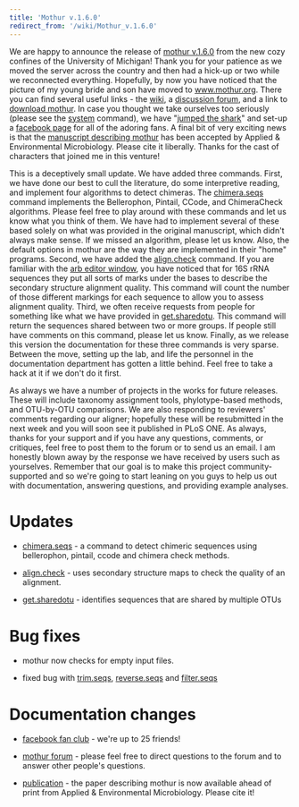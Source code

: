 ```yaml
---
title: 'Mothur v.1.6.0'
redirect_from: '/wiki/Mothur_v.1.6.0'
---
```

We are happy to announce the release of [mothur
v.1.6.0](mothur_v.1.6.0) from the new cozy confines of the
University of Michigan! Thank you for your patience as we moved the
server across the country and then had a hick-up or two while we
reconnected everything. Hopefully, by now you have noticed that the
picture of my young bride and son have moved to www.mothur.org. There
you can find several useful links - the [ wiki](Main_Page), a
[discussion forum](https://www.mothur.org/forum), and a link to [download
mothur](download_mothur). In case you thought we take
ourselves too seriously (please see the [system](system)
command), we have \"[jumped the
shark](wikipedia:Jumping_the_shark)\" and set-up a [facebook
page](https://www.facebook.com/pages/mothur/133966409231) for all of the
adoring fans. A final bit of very exciting news is that the [manuscript
describing
mothur](https://aem.asm.org/cgi/content/abstract/AEM.01541-09v1) has been
accepted by Applied & Environmental Microbiology. Please cite it
liberally. Thanks for the cast of characters that joined me in this
venture!

This is a deceptively small update. We have added three commands. First,
we have done our best to cull the literature, do some interpretive
reading, and implement four algorithms to detect chimeras. The
[chimera.seqs](chimera.seqs) command implements the
Bellerophon, Pintail, CCode, and ChimeraCheck algorithms. Please feel
free to play around with these commands and let us know what you think
of them. We have had to implement several of these based solely on what
was provided in the original manuscript, which didn\'t always make
sense. If we missed an algorithm, please let us know. Also, the default
options in mothur are the way they are implemented in their \"home\"
programs. Second, we have added the
[align.check](align.check) command. If you are familiar with
the [arb editor window](https://www.arb-home.de), you have noticed that
for 16S rRNA sequences they put all sorts of marks under the bases to
describe the secondary structure alignment quality. This command will
count the number of those different markings for each sequence to allow
you to assess alignment quality. Third, we often receive requests from
people for something like what we have provided in
[get.sharedotu](get.sharedotu). This command will return the
sequences shared between two or more groups. If people still have
comments on this command, please let us know. Finally, as we release
this version the documentation for these three commands is very sparse.
Between the move, setting up the lab, and life the personnel in the
documentation department has gotten a little behind. Feel free to take a
hack at it if we don\'t do it first.

As always we have a number of projects in the works for future releases.
These will include taxonomy assignment tools, phylotype-based methods,
and OTU-by-OTU comparisons. We are also responding to reviewers\'
comments regarding our aligner; hopefully these will be resubmitted in
the next week and you will soon see it published in PLoS ONE. As always,
thanks for your support and if you have any questions, comments, or
critiques, feel free to post them to the forum or to send us an email. I
am honestly blown away by the response we have received by users such as
yourselves. Remember that our goal is to make this project
community-supported and so we\'re going to start leaning on you guys to
help us out with documentation, answering questions, and providing
example analyses.

Updates
=======

-   [chimera.seqs](chimera.seqs) - a command to detect
    chimeric sequences using bellerophon, pintail, ccode and chimera
    check methods.

<!-- -->

-   [align.check](align.check) - uses secondary structure
    maps to check the quality of an alignment.

<!-- -->

-   [get.sharedotu](get.sharedotu) - identifies sequences
    that are shared by multiple OTUs

Bug fixes
=========

-   mothur now checks for empty input files.

<!-- -->

-   fixed bug with [trim.seqs](trim.seqs),
    [reverse.seqs](reverse.seqs) and
    [filter.seqs](filter.seqs)

Documentation changes
=====================

-   [facebook fan
    club](https://www.facebook.com/pages/mothur/133966409231) - we\'re up
    to 25 friends!

<!-- -->

-   [mothur forum](https://www.mothur.org/forum) - please feel free to
    direct questions to the forum and to answer other people\'s
    questions.

<!-- -->

-   [publication](https://aem.asm.org/cgi/content/abstract/AEM.01541-09v1) -
    the paper describing mothur is now available ahead of print from
    Applied & Environmental Microbiology. Please cite it!
